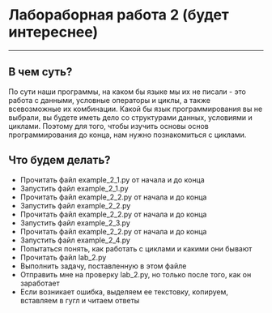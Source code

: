 # Лабораборная работа 2 (будет интереснее)
___
## В чем суть?
По сути наши программы, на каком бы языке мы их не писали - это работа с данными, условные операторы и циклы, а также всевозможные их комбинации.
Какой бы язык программирования вы не выбрали, вы будете иметь дело со структурами данных, условиями и циклами.
Поэтому для того, чтобы изучить основы основ программирования до конца, нам нужно познакомиться с циклами. 

## Что будем делать?
- Прочитать файл example_2_1.py от начала и до конца
- Запустить файл example_2_1.py
- Прочитать файл example_2_2.py от начала и до конца
- Запустить файл example_2_2.py
- Прочитать файл example_2_2.py от начала и до конца
- Запустить файл example_2_3.py
- Прочитать файл example_2_2.py от начала и до конца
- Запустить файл example_2_4.py
- Попытаться понять, как работать с циклами и какими они бывают
- Прочитать файл lab_2.py
- Выполнить задачу, поставленную в этом файле
- Отправить мне на проверку lab_2.py, но только после того, как он заработает
- Если возникает ошибка, выделяем ее текстовку, копируем, вставляем в гугл и читаем ответы